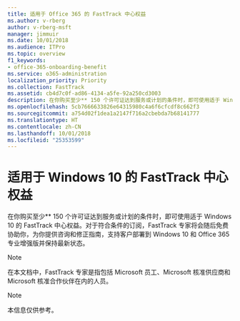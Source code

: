 ```yaml
---
title: 适用于 Office 365 的 FastTrack 中心权益
ms.author: v-rberg
author: v-rberg-msft
manager: jimmuir
ms.date: 10/01/2018
ms.audience: ITPro
ms.topic: overview
f1_keywords:
- office-365-onboarding-benefit
ms.service: o365-administration
localization_priority: Priority
ms.collection: FastTrack
ms.assetid: cb4d7c0f-ad86-4134-a5fe-92a250cd3003
description: 在你购买至少** 150 个许可证达到服务或计划的条件时，即可使用适于 Windows 10 的 FastTrack 中心权益。
ms.openlocfilehash: 5cb7666633826e64315980c4a6f6cfcdf8c662f3
ms.sourcegitcommit: a754d02f1dea1a2147f716a2cbebda7b68141777
ms.translationtype: HT
ms.contentlocale: zh-CN
ms.lasthandoff: 10/01/2018
ms.locfileid: "25353599"
---
```

# <a name="fasttrack-center-benefit-for-windows-10"></a>适用于 Windows 10 的 FastTrack 中心权益

在你购买至少** 150 个许可证达到服务或计划的条件时，即可使用适于 Windows 10 的 FastTrack 中心权益。对于符合条件的订阅，FastTrack 专家将会随后免费协助你，为你提供咨询和修正指南，支持客户部署到 Windows 10 和 Office 365 专业增强版并保持最新状态。 
  
> [!NOTE]
> 在本文档中，FastTrack 专家是指包括 Microsoft 员工、Microsoft 核准供应商和 Microsoft 核准合作伙伴在内的人员。 
    
> [!NOTE]
> 本信息仅供参考。 
  

  

 